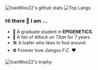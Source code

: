 ![IvanWoo22's github stats](https://github-readme-stats.vercel.app/api?username=IvanWoo22&theme=vue&count_private=true)
![Top Langs](https://github-readme-stats.vercel.app/api/top-langs/?username=IvanWoo22&theme=vue&layout=compact&count_private=true&langs_count=10)

### Hi there 👋  I am ...

- 🧬 A graduate student in **EPIGENETICS**.
- 🐒 A fan of *Attack on Titan* for 7 years.
- 🛠 A loafer who likes to fool around.
- ⚽️ Forever love *Jiangsu F.C.* ❤️

![IvanWoo22's trophy](https://github-profile-trophy.vercel.app/?username=IvanWoo22)
